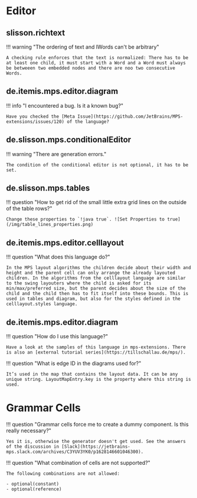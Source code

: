 # Editor

## slisson.richtext

!!! warning "The ordering of text and IWords can't be arbitrary"

    A checking rule enforces that the text is normalized: There has to be at least one child, it must start with a Word and a Word must always be betweeen two embedded nodes and there are noo two consecutive Words.

## de.itemis.mps.editor.diagram

!!! info "I encountered a bug. Is it a known bug?"

    Have you checked the [Meta Issue](https://github.com/JetBrains/MPS-extensions/issues/120) of the language?

## de.slisson.mps.conditionalEditor

!!! warning "There are generation errors."

    The condition of the conditional editor is not optional, it has to be set.

## de.slisson.mps.tables

!!! question "How to get rid of the small little extra grid lines on the outside of the table rows?"

    Change these properties to `!java true`. ![Set Properties to true](/img/table_lines_properties.png)

## de.itemis.mps.editor.celllayout

!!! question "What does this language do?"

    In the MPS layout algorithms the children decide about their width and height and the parent cell can only arrange the already layouted children. In the algorithms from the celllayout language are similar to the swing layouters where the child is asked for its min/max/preferred size, but the parent decides about the size of the child and the child then has to fit itself into these bounds. This is used in tables and diagram, but also for the styles defined in the celllayout.styles language.

## de.itemis.mps.editor.diagram

!!! question "How do I use this language?"

    Have a look at the samples of this language in mps-extensions. There is also an [external tutorial series](https://tillschallau.de/mps/).

!!! question "What is edge ID in the diagrams used for?"

    It’s used in the map that contains the layout data. It can be any unique string. LayoutMapEntry.key is the property where this string is used.

# Grammar Cells

!!! question "Grammar cells force me to create a dummy component. Is this really necessary?"

    Yes it is, otherwise the generator doesn't get used. See the answers of the discussion in [Slack](https://jetbrains-mps.slack.com/archives/C3YUV3YK0/p1628146601046300).

!!! question "What combination of cells are not supported?"

    The following combinations are not allowed:

    - optional(constant)
    - optional(reference)
